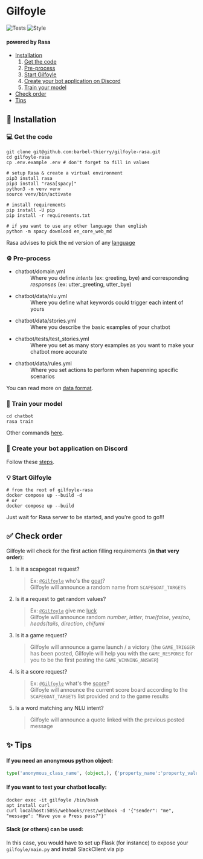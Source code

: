 # Gilfoyle

![Tests](https://github.com/barbel-thierry/gilfoyle-rasa/workflows/Tests/badge.svg)
![Style](https://github.com/barbel-thierry/gilfoyle-rasa/workflows/Style/badge.svg)

#### powered by Rasa

* [Installation](https://github.com/barbel-thierry/gilfoyle-rasa#-installation)
    1. [Get the code](https://github.com/barbel-thierry/gilfoyle-rasa#-get-the-code)
    2. [Pre-process](https://github.com/barbel-thierry/gilfoyle-rasa#%EF%B8%8F-pre-process)
    3. [Start Gilfoyle](https://github.com/barbel-thierry/gilfoyle-rasa#-start-gilfoyle)
    4. [Create your bot application on Discord](https://github.com/barbel-thierry/gilfoyle-rasa#-create-your-bot-application-on-discord)
    5. [Train your model](https://github.com/barbel-thierry/gilfoyle-rasa#-train-your-model)
* [Check order](https://github.com/barbel-thierry/gilfoyle-rasa#-check-order)
* [Tips](https://github.com/barbel-thierry/gilfoyle-rasa#-tips)

## 💾 Installation

### 💻 Get the code

```shell
git clone git@github.com:barbel-thierry/gilfoyle-rasa.git
cd gilfoyle-rasa
cp .env.example .env # don't forget to fill in values

# setup Rasa & create a virtual environment
pip3 install rasa
pip3 install "rasa[spacy]"
python3 -m venv venv
source venv/bin/activate

# install requirements
pip install -U pip
pip install -r requirements.txt

# if you want to use any other language than english
python -m spacy download en_core_web_md
```

Rasa advises to pick the `md` version of any [language](https://spacy.io/usage/models#languages)

### ⚙️ Pre-process
* <dl>
  <dt>chatbot/domain.yml</dt>
  <dd>Where you define <i>intents</i> (ex: greeting, bye) and corresponding
    <i>responses</i> (ex: utter_greeting, utter_bye)</dd>
</dl>

* <dl>
  <dt>chatbot/data/nlu.yml</dt>
  <dd>Where you define what keywords could trigger each intent of yours</dd>
</dl>

* <dl>
  <dt>chatbot/data/stories.yml</dt>
  <dd>Where you describe the basic examples of your chatbot</dd>
</dl>

* <dl>
  <dt>chatbot/tests/test_stories.yml</dt>
  <dd>Where you set as many story examples as you want to make your
    chatbot more accurate</dd>
</dl>

* <dl>
  <dt>chatbot/data/rules.yml</dt>
  <dd>Where you set actions to perform when hapenning specific scenarios</dd>
</dl>

You can read more on [data format](https://rasa.com/docs/rasa/training-data-format/).

### 💪 Train your model

```shell
cd chatbot
rasa train
```

Other commands [here](https://rasa.com/docs/rasa/command-line-interface).

### 🦾 Create your bot application on Discord

Follow these [steps](https://discordpy.readthedocs.io/en/latest/discord.html).

### 💡 Start Gilfoyle

```shell
# from the root of gilfoyle-rasa
docker compose up --build -d
# or
docker compose up --build
```

Just wait for Rasa server to be started, and you're good to go!!!

## ✅ Check order

Gilfoyle will check for the first action filling requirements
(**in that very order**):

1.  Is it a scapegoat request?
    > Ex: <u>`@Gilfoyle`</u> who's the <u>goat</u>?<br>
    Gilfoyle will announce a random name from `SCAPEGOAT_TARGETS`
    

2.  Is it a request to get random values?
    > Ex: <u>`@Gilfoyle`</u> give me <u>luck</u><br> 
    Gilfoyle will announce random *number*, *letter*, *true*/*false*, *yes*/*no*,
    *heads*/*tails*, *direction*, *chifumi*
    

3.  Is it a game request?
    > Gilfoyle will announce a game launch / a victory (the `GAME_TRIGGER` has
    been posted, Gilfoyle will help you with the `GAME_RESPONSE` for you to be
    the first posting the `GAME_WINNING_ANSWER`)
    

4.  Is it a score request?
    > Ex: <u>`@Gilfoyle`</u> what's the <u>score</u>?<br>
    Gilfoyle will announce the current score board according to the
    `SCAPEGOAT_TARGETS` list provided and to the game results
    

5.  Is a word matching any NLU intent?
    > Gilfoyle will announce a quote linked with the previous posted message

## ✨ Tips

#### If you need an anonymous python object:

```python
type('anonymous_class_name', (object,), {'property_name':'property_value'})
```

#### If you want to test your chatbot locally:

```shell
docker exec -it gilfoyle /bin/bash
apt install curl
curl localhost:5055/webhooks/rest/webhook -d '{"sender": "me", "message": "Have you a Press pass?"}'
```

#### Slack (or others) can be used:

In this case, you would have to set up Flask (for instance) to expose
your `gilfoyle/main.py` and install SlackClient via pip
